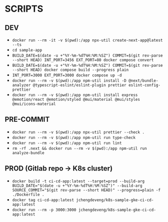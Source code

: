 # SCRIPTS

## DEV

- `docker run --rm -it -v $(pwd):/app npx-util create-next-app@latest --ts`
- `cd sample-app`
- `BUILD_DATE=$(date -u +"%Y-%m-%dT%H:%M:%SZ") COMMIT=$(git rev-parse --short HEAD) INT_PORT=3456 EXT_PORT=80 docker compose convert`
- `BUILD_DATE=$(date -u +"%Y-%m-%dT%H:%M:%SZ") COMMIT=$(git rev-parse --short HEAD) docker compose build --progress plain`
- `INT_PORT=3000 EXT_PORT=3000 docker compose up -d`
- `docker run --rm -v $(pwd):/app npm-util install -D @next/bundle-analyzer @typescript-eslint/eslint-plugin prettier eslint-config-prettier`
- `docker run --rm -v $(pwd):/app npm-util install express @emotion/react @emotion/styled @mui/material @mui/styles @mui/icons-material`

## PRE-COMMIT

- `docker run --rm -v $(pwd):/app npx-util prettier --check .`
- `docker run --rm -v $(pwd):/app npm-util run type-check`
- `docker run --rm -v $(pwd):/app npm-util run lint`
- `rm -rf .next && docker run --rm -v $(pwd):/app npm-util run analyze-bundle`

## PROD (Gitlab repo -> K8s cluster)

- `docker build -t ci-cd-app:latest --target=prod --build-arg BUILD_DATE="$(date -u +"%Y-%m-%dT%H:%M:%SZ")" --build-arg SOURCE_COMMIT="$(git rev-parse --short HEAD)" --progress=plain -f ./Dockerfile .`
- `docker tag ci-cd-app:latest jchengdeveng/k8s-sample-gke-ci-cd-app:latest`
- `docker run --rm -p 3000:3000 jchengdeveng/k8s-sample-gke-ci-cd-app:latest`
